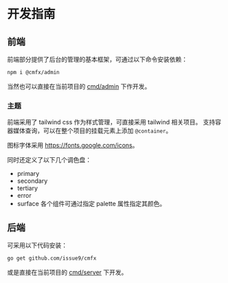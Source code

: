 # 开发指南

## 前端

前端部分提供了后台的管理的基本框架，可通过以下命令安装依赖：
```bash
npm i @cmfx/admin
```
当然也可以直接在当前项目的 [cmd/admin](cmd/admin) 下作开发。

### 主题

前端采用了 tailwind css 作为样式管理，可直接采用 tailwind 相关项目。
支持容器媒体查询，可以在整个项目的挂载元素上添加 `@container`。

图标字体采用 <https://fonts.google.com/icons>。

同时还定义了以下几个调色盘：
 - primary
 - secondary
 - tertiary
 - error
 - surface
各个组件可通过指定 palette 属性指定其颜色。

## 后端

可采用以下代码安装：
```bash
go get github.com/issue9/cmfx
```
或是直接在当前项目的 [cmd/server](cmd/server) 下开发。